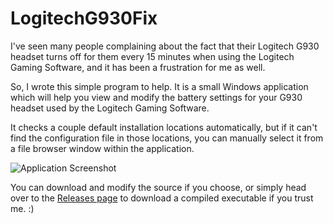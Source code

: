 # LogitechG930Fix

I've seen many people complaining about the fact that their Logitech G930 headset turns off for them every 15 minutes when using the Logitech Gaming Software, and it has been a frustration for me as well.

So, I wrote this simple program to help. It is a small Windows application which will help you view and modify the battery settings for your G930 headset used by the Logitech Gaming Software.

It checks a couple default installation locations automatically, but if it can't find the configuration file in those locations, you can manually select it from a file browser window within the application.

![Application Screenshot](https://imgur.com/xsl1SeS)

You can download and modify the source if you choose, or simply head over to the [Releases page](https://github.com/JessieArr/LogitechG930Fix/releases) to download a compiled executable if you trust me. :)
